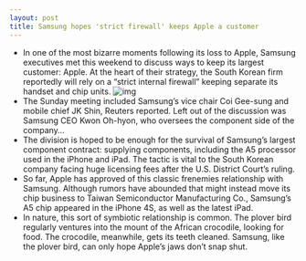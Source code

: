 ```yaml
---
layout: post
title: Samsung hopes 'strict firewall' keeps Apple a customer
---
```

* In one of the most bizarre moments following its loss to Apple, Samsung executives met this weekend to discuss ways to keep its largest customer: Apple. At the heart of their strategy, the South Korean firm reportedly will rely on a “strict internal firewall” keeping separate its handset and chip units.
![img](http://media.idownloadblog.com/wp-content/uploads/2012/08/crocodile-plover.jpg)
* The Sunday meeting included Samsung’s vice chair Coi Gee-sung and mobile chief JK Shin, Reuters reported. Left out of the discussion was Samsung CEO Kwon Oh-hyon, who oversees the component side of the company…
* The division is hoped to be enough for the survival of Samsung’s largest component contract: supplying components, including the A5 processor used in the iPhone and iPad. The tactic is vital to the South Korean company facing huge licensing fees after the U.S. District Court’s ruling.
* So far, Apple has approved of this classic frenemies relationship with Samsung. Although rumors have abounded that might instead move its chip business to Taiwan Semiconductor Manufacturing Co., Samsung’s A5 chip appeared in the iPhone 4S, as well as the latest iPad.
* In nature, this sort of symbiotic relationship is common. The plover bird regularly ventures into the mount of the African crocodile, looking for food. The crocodile, meanwhile, gets its teeth cleaned. Samsung, like the plover bird, can only hope Apple’s jaws don’t snap shut.

